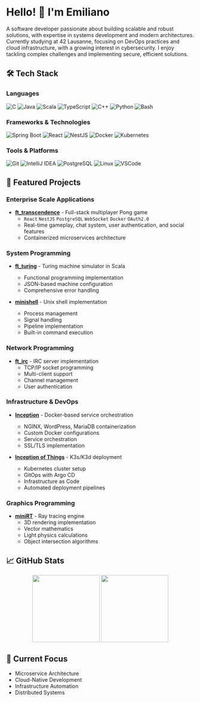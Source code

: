 # Hello! 👋 I'm Emiliano

A software developer passionate about building scalable and robust solutions, with expertise in systems development and modern architectures. Currently studying at 42 Lausanne, focusing on DevOps practices and cloud infrastructure, with a growing interest in cybersecurity. I enjoy tackling complex challenges and implementing secure, efficient solutions.

## 🛠️ Tech Stack

### Languages
![C](https://img.shields.io/badge/-C-00599C?style=flat-square&logo=c&logoColor=white)
![Java](https://img.shields.io/badge/-Java-ED8B00?style=flat-square&logo=openjdk&logoColor=white)
![Scala](https://img.shields.io/badge/-Scala-DC322F?style=flat-square&logo=scala&logoColor=white)
![TypeScript](https://img.shields.io/badge/-TypeScript-3178C6?style=flat-square&logo=typescript&logoColor=white)
![C++](https://img.shields.io/badge/-C++-00599C?style=flat-square&logo=c%2B%2B&logoColor=white)
![Python](https://img.shields.io/badge/-Python-3776AB?style=flat-square&logo=python&logoColor=white)
![Bash](https://img.shields.io/badge/-Bash-4EAA25?style=flat-square&logo=gnu-bash&logoColor=white)

### Frameworks & Technologies
![Spring Boot](https://img.shields.io/badge/-Spring_Boot-6DB33F?style=flat-square&logo=spring-boot&logoColor=white)
![React](https://img.shields.io/badge/-React-61DAFB?style=flat-square&logo=react&logoColor=black)
![NestJS](https://img.shields.io/badge/-NestJS-E0234E?style=flat-square&logo=nestjs&logoColor=white)
![Docker](https://img.shields.io/badge/-Docker-2496ED?style=flat-square&logo=docker&logoColor=white)
![Kubernetes](https://img.shields.io/badge/-Kubernetes-326CE5?style=flat-square&logo=kubernetes&logoColor=white)

### Tools & Platforms
![Git](https://img.shields.io/badge/-Git-F05032?style=flat-square&logo=git&logoColor=white)
![IntelliJ IDEA](https://img.shields.io/badge/-IntelliJ_IDEA-000000?style=flat-square&logo=intellij-idea&logoColor=white)
![PostgreSQL](https://img.shields.io/badge/-PostgreSQL-336791?style=flat-square&logo=postgresql&logoColor=white)
![Linux](https://img.shields.io/badge/-Linux-FCC624?style=flat-square&logo=linux&logoColor=black)
![VSCode](https://img.shields.io/badge/-VSCode-007ACC?style=flat-square&logo=visual-studio-code&logoColor=white)

## 🚀 Featured Projects

### Enterprise Scale Applications
- **[ft_transcendence](https://github.com/eprei/42_ft_transcendence)** - Full-stack multiplayer Pong game
  - `React` `NestJS` `PostgreSQL` `WebSocket` `Docker` `OAuth2.0`
  - Real-time gameplay, chat system, user authentication, and social features
  - Containerized microservices architecture

### System Programming
- **[ft_turing](https://github.com/eprei/42_ft_turing)** - Turing machine simulator in Scala
  - Functional programming implementation
  - JSON-based machine configuration
  - Comprehensive error handling

- **[minishell](https://github.com/eprei/42_minishell)** - Unix shell implementation
  - Process management
  - Signal handling
  - Pipeline implementation
  - Built-in command execution

### Network Programming
- **[ft_irc](https://github.com/eprei/42_ft_irc)** - IRC server implementation
  - TCP/IP socket programming
  - Multi-client support
  - Channel management
  - User authentication

### Infrastructure & DevOps
- **[Inception](https://github.com/eprei/42_inception)** - Docker-based service orchestration
  - NGINX, WordPress, MariaDB containerization
  - Custom Docker configurations
  - Service orchestration
  - SSL/TLS implementation

- **[Inception of Things](https://github.com/eprei/42_Inception-of-Things)** - K3s/K3d deployment
  - Kubernetes cluster setup
  - GitOps with Argo CD
  - Infrastructure as Code
  - Automated deployment pipelines

### Graphics Programming
- **[miniRT](https://github.com/eprei/42_minirt)** - Ray tracing engine
  - 3D rendering implementation
  - Vector mathematics
  - Light physics calculations
  - Object intersection algorithms

## 📈 GitHub Stats

<div align="center">
  <img height="180em" src="https://github-readme-stats.vercel.app/api?username=eprei&show_icons=true&theme=prussian&include_all_commits=true&count_private=true"/>
  <img height="180em" src="https://github-readme-stats.vercel.app/api/top-langs/?username=eprei&layout=compact&langs_count=7&theme=prussian"/>
</div>

## 🎯 Current Focus
- Microservice Architecture
- Cloud-Native Development
- Infrastructure Automation
- Distributed Systems
